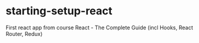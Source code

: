 # starting-setup-react
First react app from course React - The Complete Guide (incl Hooks, React Router, Redux)
